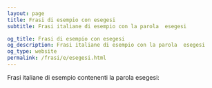 ```yaml
---
layout: page
title: Frasi di esempio con esegesi 
subtitle: Frasi italiane di esempio con la parola  esegesi

og_title: Frasi di esempio con esegesi 
og_description: Frasi italiane di esempio con la parola  esegesi
og_type: website
permalink: /frasi/e/esegesi.html
---
```


Frasi italiane di esempio contenenti la parola esegesi:


